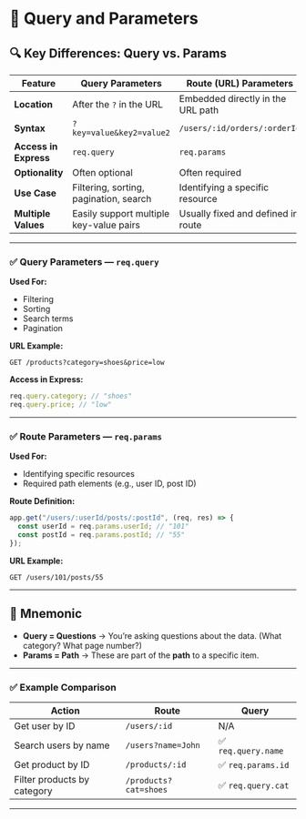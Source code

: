 # 🎯 Query and Parameters

## 🔍 Key Differences: Query vs. Params

| Feature               | **Query Parameters**                    | **Route (URL) Parameters**         |
| --------------------- | --------------------------------------- | ---------------------------------- |
| **Location**          | After the `?` in the URL                | Embedded directly in the URL path  |
| **Syntax**            | `?key=value&key2=value2`                | `/users/:id/orders/:orderId`       |
| **Access in Express** | `req.query`                             | `req.params`                       |
| **Optionality**       | Often optional                          | Often required                     |
| **Use Case**          | Filtering, sorting, pagination, search  | Identifying a specific resource    |
| **Multiple Values**   | Easily support multiple key-value pairs | Usually fixed and defined in route |

---

### ✅ Query Parameters — `req.query`

**Used For:**

- Filtering
- Sorting
- Search terms
- Pagination

**URL Example:**

```api
GET /products?category=shoes&price=low
```

**Access in Express:**

```js
req.query.category; // "shoes"
req.query.price; // "low"
```

---

### ✅ Route Parameters — `req.params`

**Used For:**

- Identifying specific resources
- Required path elements (e.g., user ID, post ID)

**Route Definition:**

```js
app.get("/users/:userId/posts/:postId", (req, res) => {
  const userId = req.params.userId; // "101"
  const postId = req.params.postId; // "55"
});
```

**URL Example:**

```api
GET /users/101/posts/55
```

---

## 🧠 Mnemonic

- **Query = Questions** → You’re asking questions about the data.
  (What category? What page number?)
- **Params = Path** → These are part of the **path** to a specific item.

---

### ✅ Example Comparison

| Action                      | Route                 | Query               |
| --------------------------- | --------------------- | ------------------- |
| Get user by ID              | `/users/:id`          | N/A                 |
| Search users by name        | `/users?name=John`    | ✅ `req.query.name` |
| Get product by ID           | `/products/:id`       | ✅ `req.params.id`  |
| Filter products by category | `/products?cat=shoes` | ✅ `req.query.cat`  |

---
